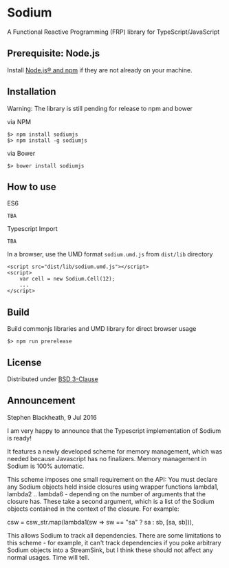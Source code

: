 # Sodium

A Functional Reactive Programming (FRP) library for TypeScript/JavaScript

## Prerequisite: Node.js

Install [Node.js® and npm](https://nodejs.org/en/download/current/) if they are not already on your machine.

## Installation

Warning: The library is still pending for release to npm and bower

via NPM
```
$> npm install sodiumjs
$> npm install -g sodiumjs
```

via Bower
```
$> bower install sodiumjs
```

## How to use

ES6
```
TBA
```

Typescript Import
```
TBA
```

In a browser, use the UMD format `sodium.umd.js` from `dist/lib` directory
```
<script src="dist/lib/sodium.umd.js"></script>
<script>
    var cell = new Sodium.Cell(12);
    ...
</script>
```

## Build

Build commonjs libraries and UMD library for direct browser usage

```
$> npm run prerelease
```

## License

Distributed under [BSD 3-Clause](https://opensource.org/licenses/BSD-3-Clause)

## Announcement

Stephen Blackheath, 9 Jul 2016

I am very happy to announce that the Typescript implementation of Sodium is ready!

It features a newly developed scheme for memory management, which was needed
because Javascript has no finalizers. Memory management in Sodium is 100%
automatic.

This scheme imposes one small requirement on the API: You must declare any Sodium
objects held inside closures using wrapper functions lambda1, lambda2 ..
lambda6 - depending on the number of arguments that the closure has.
These take a second argument, which is a list of the Sodium objects contained
in the context of the closure. For example:

  csw = csw_str.map(lambda1(sw => sw == "sa" ? sa : sb, [sa, sb])),

This allows Sodium to track all dependencies. There are some limitations to this
scheme - for example, it can't track dependencies if you poke arbitrary Sodium
objects into a StreamSink, but I think these should not affect any normal usages.
Time will tell.
